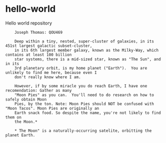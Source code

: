 # hello-world
Hello world repository 
    
        Joseph Thomas: QOU469
   
        Deep within a tiny, nested, super-cluster of galaxies, in its 451st largest galactic subset-cluster,
        in its 6th largest member galaxy, known as the Milky-Way, which contains at least 100 billion 
        star systems, there is a mid-sized star, known as "The Sun", and in its 
        3rd planetary orbit, is my home planet ("Earth").  You are unlikely to find me here, because even I 
        don't really know where I am.
        
        However, if by some miracle you do reach Earth, I have one recomendation: Gather as many 
        "Moon Pies" as you can.  You'll need to do research on how to safely obtain Moon
        Pies, by the ton. Note: Moon Pies should NOT be confused with "Moon Tacos". Moon Pies are originally an 
        Earth snack food. So despite the name, you're not likely to find them on 
        the Moon.* 
        
        * The Moon" is a naturally-occurring satelite, orbitting the planet Earth.
          
    
    
    
    
    
    
